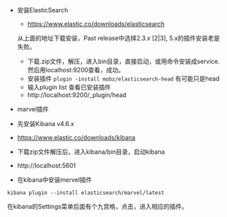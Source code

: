 - 安装ElasticSearch

  - https://www.elastic.co/downloads/elasticsearch
  
  从上面的地址下载安装，Past release中选择2.3.x [2|3], 5.x的插件安装老是失败。
  - 下载.zip文件，解压，进入bin目录，直接启动，或用命令安装成service.
  然后用localhost:9200查看，成功。
  - 安装插件
  ` plugin -install mobz/elasticsearch-head ` 有可能只是head
  - 输入plugin list 查看已安装插件  
  - http://localhost:9200/_plugin/head
  
- marvel插件
 - 先安装Kibana v4.6.x
 - https://www.elastic.co/downloads/kibana
 - 下载zip文件解压后，进入kibana/bin目录，启动kibana
 - http://localhost:5601
 
 - 在kibana中安装mervel插件
 
 ` kibana plugin --install elasticsearch/marvel/latest `
 
 在kibana的Settings菜单后面有个九宫格，点击，进入相应的插件。 
  
  
  
